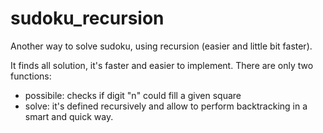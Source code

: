 # sudoku_recursion
Another way to solve sudoku, using recursion (easier and little bit faster).

It finds all solution, it's faster and easier to implement.
There are only two functions:
- possibile: checks if digit "n" could fill a given square
- solve: it's defined recursively and allow to perform backtracking in a smart and quick way.
